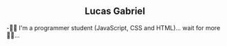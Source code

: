 <h2 align="center">Lucas Gabriel</h2>
-👋🏻 I'm a programmer student (JavaScript, CSS and HTML)... wait for more 🤚🏻...

<!---
Lucas-Gabriel-dev/Lucas-Gabriel-dev is a ✨ special ✨ repository because its `README.md` (this file) appears on your GitHub profile.
You can click the Preview link to take a look at your changes.
--->
